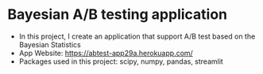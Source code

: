 # Bayesian A/B testing application
- In this project, I create an application that support A/B test based on the Bayesian Statistics
- App Website: https://abtest-app29a.herokuapp.com/
- Packages used in this project: scipy, numpy, pandas, streamlit
